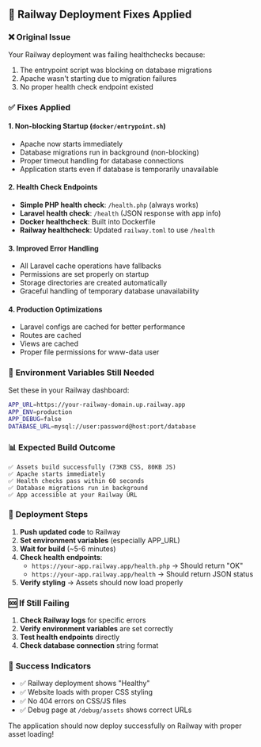 ## 🚀 Railway Deployment Fixes Applied

### ❌ **Original Issue**

Your Railway deployment was failing healthchecks because:

1. The entrypoint script was blocking on database migrations
2. Apache wasn't starting due to migration failures
3. No proper health check endpoint existed

### ✅ **Fixes Applied**

#### 1. **Non-blocking Startup** (`docker/entrypoint.sh`)

-   Apache now starts immediately
-   Database migrations run in background (non-blocking)
-   Proper timeout handling for database connections
-   Application starts even if database is temporarily unavailable

#### 2. **Health Check Endpoints**

-   **Simple PHP health check**: `/health.php` (always works)
-   **Laravel health check**: `/health` (JSON response with app info)
-   **Docker healthcheck**: Built into Dockerfile
-   **Railway healthcheck**: Updated `railway.toml` to use `/health`

#### 3. **Improved Error Handling**

-   All Laravel cache operations have fallbacks
-   Permissions are set properly on startup
-   Storage directories are created automatically
-   Graceful handling of temporary database unavailability

#### 4. **Production Optimizations**

-   Laravel configs are cached for better performance
-   Routes are cached
-   Views are cached
-   Proper file permissions for www-data user

### 🔧 **Environment Variables Still Needed**

Set these in your Railway dashboard:

```bash
APP_URL=https://your-railway-domain.up.railway.app
APP_ENV=production
APP_DEBUG=false
DATABASE_URL=mysql://user:password@host:port/database
```

### 📊 **Expected Build Outcome**

```
✅ Assets build successfully (73KB CSS, 80KB JS)
✅ Apache starts immediately
✅ Health checks pass within 60 seconds
✅ Database migrations run in background
✅ App accessible at your Railway URL
```

### 🎯 **Deployment Steps**

1. **Push updated code** to Railway
2. **Set environment variables** (especially APP_URL)
3. **Wait for build** (~5-6 minutes)
4. **Check health endpoints**:
    - `https://your-app.railway.app/health.php` → Should return "OK"
    - `https://your-app.railway.app/health` → Should return JSON status
5. **Verify styling** → Assets should now load properly

### 🆘 **If Still Failing**

1. **Check Railway logs** for specific errors
2. **Verify environment variables** are set correctly
3. **Test health endpoints** directly
4. **Check database connection** string format

### 🎉 **Success Indicators**

-   ✅ Railway deployment shows "Healthy"
-   ✅ Website loads with proper CSS styling
-   ✅ No 404 errors on CSS/JS files
-   ✅ Debug page at `/debug/assets` shows correct URLs

The application should now deploy successfully on Railway with proper asset loading!
